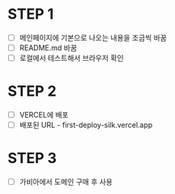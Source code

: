 # STEP 1

- [ ] 메인페이지에 기본으로 나오는 내용을 조금씩 바꿈
- [ ] README.md 바꿈
- [ ] 로컬에서 테스트해서 브라우저 확인

# STEP 2

- [ ] VERCEL에 배포
- [ ] 배포된 URL - first-deploy-silk.vercel.app

# STEP 3

- [ ] 가비아에서 도메인 구매 후 사용 
